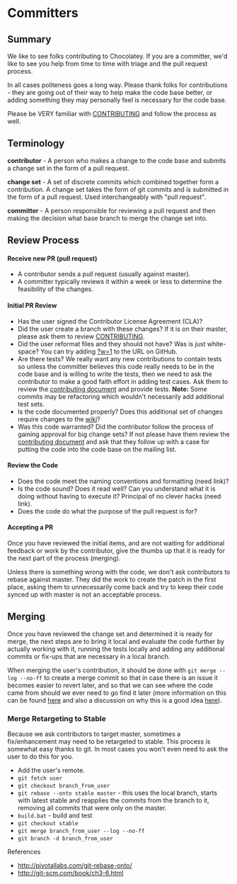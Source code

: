 Committers
============

## Summary

We like to see folks contributing to Chocolatey. If you are a committer, we'd like to see you help from time to time with triage and the pull request process.

In all cases politeness goes a long way. Please thank folks for contributions - they are going out of their way to help make the code base better, or adding something they may personally feel is necessary for the code base.

Please be VERY familiar with [CONTRIBUTING](https://github.com/chocolatey/package-verifier/blob/master/CONTRIBUTING.md) and follow the process as well.

## Terminology

**contributor** - A person who makes a change to the code base and submits a change set in the form of a pull request.

**change set** - A set of discrete commits which combined together form a contribution.  A change set takes the form of git commits and is submitted in the form of a pull request. Used interchangeably with "pull request".

**committer** - A person responsible for reviewing a pull request and then making the decision what base branch to merge the change set into.

## Review Process

#### Receive new PR (pull request)

 * A contributor sends a pull request (usually against master).
 * A committer typically reviews it within a week or less to determine the feasibility of the changes.

#### Initial PR Review

 * Has the user signed the Contributor License Agreement (CLA)?
 * Did the user create a branch with these changes? If it is on their master, please ask them to review [CONTRIBUTING](https://github.com/chocolatey/package-verifier/blob/master/CONTRIBUTING.md).
 * Did the user reformat files and they should not have? Was is just white-space? You can try adding [?w=1](https://github.com/blog/967-github-secrets) to the URL on GitHub.
 * Are there tests? We really want any new contributions to contain tests so unless the committer believes this code really needs to be in the code base and is willing to write the tests, then we need to ask the contributor to make a good faith effort in adding test cases. Ask them to review the [contributing document](https://github.com/chocolatey/package-verifier/blob/master/CONTRIBUTING.md) and provide tests. **Note:** Some commits may be refactoring which wouldn't necessarily add additional test sets.
 * Is the code documented properly? Does this additional set of changes require changes to the [wiki](https://github.com/chocolatey/chocolatey/wiki)?
 * Was this code warranted? Did the contributor follow the process of gaining approval for big change sets? If not please have them review the [contributing document](https://github.com/chocolatey/package-verifier/blob/master/CONTRIBUTING.md) and ask that they follow up with a case for putting the code into the code base on the mailing list.

#### Review the Code
  * Does the code meet the naming conventions and formatting (need link)?
  * Is the code sound? Does it read well? Can you understand what it is doing without having to execute it? Principal of no clever hacks (need link).
  * Does the code do what the purpose of the pull request is for?

#### Accepting a PR

Once you have reviewed the initial items, and are not waiting for additional feedback or work by the contributor, give the thumbs up that it is ready for the next part of the process (merging).

Unless there is something wrong with the code, we don't ask contributors to rebase against master. They did the work to create the patch in the first place, asking them to unnecessarily come back and try to keep their code synced up with master is not an acceptable process.

## Merging

Once you have reviewed the change set and determined it is ready for merge, the next steps are to bring it local and evaluate the code further by actually working with it, running the tests locally and adding any additional commits or fix-ups that are necessary in a local branch.

When merging the user's contribution, it should be done with `git merge --log --no-ff` to create a merge commit so that in case there is an issue it becomes easier to revert later, and so that we can see where the code came from should we ever need to go find it later (more information on this can be found [here](https://www.kernel.org/pub/software/scm/git/docs/git-merge.html) and also a discussion on why this is a good idea [here](http://differential.io/blog/best-way-to-merge-a-github-pull-request)).

### Merge Retargeting to Stable

Because we ask contributors to target master, sometimes a fix/enhancement may need to be retargeted to stable. This process is somewhat easy thanks to git. In most cases you won't even need to ask the user to do this for you.

 * Add the user's remote.
 * `git fetch user`
 * `git checkout branch_from_user`
 * `git rebase --onto stable master` - this uses the local branch, starts with latest stable and reapplies the commits from the branch to it, removing all commits that were only on the master.
 * `build.bat` - build and test
 * `git checkout stable`
 * `git merge branch_from_user --log --no-ff`
 * `git branch -d branch_from_user`

References

 * http://pivotallabs.com/git-rebase-onto/
 * http://git-scm.com/book/ch3-6.html
